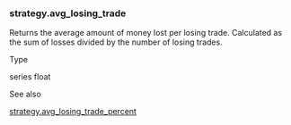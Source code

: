 ### strategy.avg\_losing\_trade

Returns the average amount of money lost per losing trade. Calculated as the sum of losses divided by the number of losing trades.

Type

series float

See also

[strategy.avg\_losing\_trade\_percent](#var_strategy.avg_losing_trade_percent)
